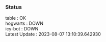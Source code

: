 ### Status


table : OK  
hogwarts : DOWN  
icy-bot : DOWN  
Latest Update : 2023-08-07 13:10:39.642930

